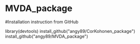 # MVDA_package

#Installation instruction from GitHub

library(devtools)
install_github("angy89/CorKohonen_package")
install_github("angy89/MVDA_package")
